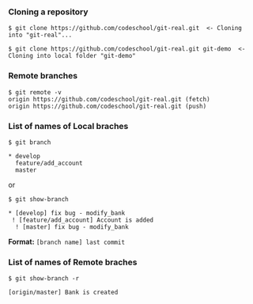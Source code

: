 ### Cloning a repository
```
$ git clone https://github.com/codeschool/git-real.git  <- Cloning into "git-real"...
```
```
$ git clone https://github.com/codeschool/git-real.git git-demo  <- Cloning into local folder "git-demo"
```
### Remote branches
```
$ git remote -v
origin https://github.com/codeschool/git-real.git (fetch)
origin https://github.com/codeschool/git-real.git (push)
```

### List of names of Local braches
```
$ git branch
```
```
* develop
  feature/add_account
  master
```
or
```
$ git show-branch
```
```
* [develop] fix bug - modify_bank
 ! [feature/add_account] Account is added
  ! [master] fix bug - modify_bank
```
**Format:** `[branch name] last commit`

### List of names of Remote braches

```
$ git show-branch -r
```
````
[origin/master] Bank is created
````